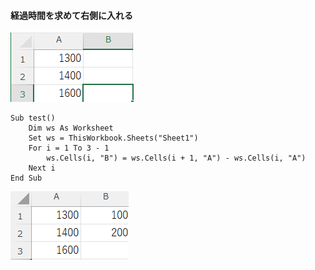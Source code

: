 
#### 経過時間を求めて右側に入れる
![](attachments/Pasted%20image%2020250313204202.png)
```
Sub test()
    Dim ws As Worksheet
    Set ws = ThisWorkbook.Sheets("Sheet1")
    For i = 1 To 3 - 1
        ws.Cells(i, "B") = ws.Cells(i + 1, "A") - ws.Cells(i, "A")
    Next i
End Sub
```
![](attachments/Pasted%20image%2020250313204236.png)